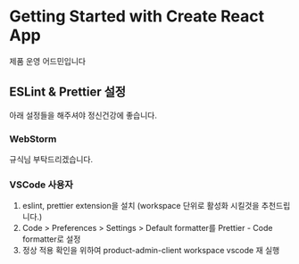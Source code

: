 # Getting Started with Create React App

제품 운영 어드민입니다

## ESLint & Prettier 설정

아래 설정들을 해주셔야 정신건강에 좋습니다.

### WebStorm

규식님 부탁드리겠습니다.

### VSCode 사용자

1. eslint, prettier extension을 설치 (workspace 단위로 활성화 시킬것을 추천드립니다.)
2. Code > Preferences > Settings > Default formatter를 Prettier - Code formatter로 설정
3. 정상 적용 확인을 위하여 product-admin-client workspace vscode 재 실행
